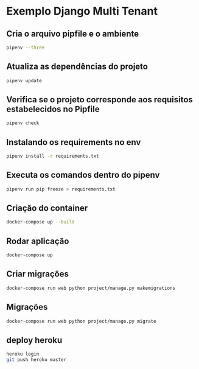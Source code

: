 # Exemplo Django Multi Tenant

## Cria o arquivo pipfile e o ambiente
    
``` bash
pipenv --three
```

## Atualiza as dependências do projeto
    
``` bash
pipenv update
```

## Verifica se o projeto corresponde aos requisitos estabelecidos no Pipfile
        
``` bash
pipenv check
```

## Instalando os requirements no env

``` bash
pipenv install -r requirements.txt
```

## Executa os comandos dentro do pipenv
    
``` bash
pipenv run pip freeze > requirements.txt
```

## Criação do container
    
``` bash
docker-compose up --build
```

## Rodar aplicação
    
``` bash
docker-compose up
```

## Criar migrações
    
``` bash
docker-compose run web python project/manage.py makemigrations
```

## Migrações

``` bash
docker-compose run web python project/manage.py migrate
```

## deploy heroku

``` bash
heroku login
git push heroku master
```